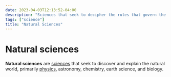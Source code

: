 ```yaml
---
date: 2023-04-03T12:13:52-04:00
description: "Sciences that seek to decipher the rules that govern the natural world"
tags: ["science"]
title: "Natural Sciences"
---
```


# Natural sciences

**Natural sciences** are [sciences](science.md) that seek to discover and explain the natural world, primarily [physics](physics.md), astronomy, chemistry, earth science, and biology.
